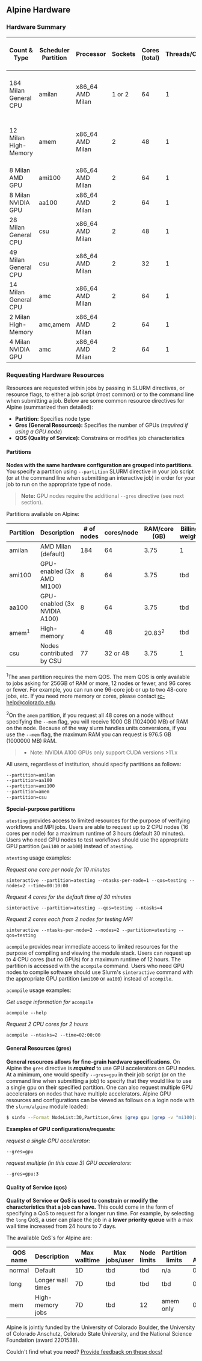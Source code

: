 ## Alpine Hardware

### Hardware Summary

| Count & Type          | Scheduler Partition | Processor        | Sockets | Cores (total) | Threads/Core | RAM/Core (GB) | L3 Cache (MB) | GPU type    | GPU count | Local Disk Capacity & Type | Fabric                                       | OS       |
| --------------------- | ------------------- | ---------------- | ------- | ------------- | ------------ | ------------- | ------------- | ----------- | --------- | -------------------------- | -------------------------------------------- | -------- |
| 184 Milan General CPU | amilan              | x86_64 AMD Milan | 1 or 2  | 64            | 1            |  3.8          | 32            | N/A         | 0         | 416G SSD                   | HDR-100 InfiniBand (200Gb inter-node fabric) | RHEL 8.4 |
| 12 Milan High-Memory   | amem                | x86_64 AMD Milan | 2       | 48            | 1            | 21.5          | tbd           | N/A         | 0         | 416G SSD                   | HDR-100 InfiniBand (200Gb inter-node fabric) | RHEL 8.4 |
| 8 Milan AMD GPU       | ami100              | x86_64 AMD Milan | 2       | 64            | 1            |  3.8          | 32            | AMD MI100   | 3         | 416G SSD                   | 2x25 Gb Ethernet +RoCE                       | RHEL 8.4 |
| 8 Milan NVIDIA GPU    | aa100               | x86_64 AMD Milan | 2       | 64            | 1            |  3.8          | 32            | NVIDIA A100 | 3         | 416G SSD                   | 2x25 Gb Ethernet +RoCE                       | RHEL 8.4 |
| 28 Milan General CPU  | csu                 | x86_64 AMD Milan | 2       | 48            | 1            |  3.8          | 32            | N/A         | 3         | 416G SSD                   | 2x25 Gb Ethernet +RoCE                       | RHEL 8.4 |
| 49 Milan General CPU  | csu                 | x86_64 AMD Milan | 2       | 32            | 1            |  3.8          | 32            | N/A         | 3         | 416G SSD                   | 2x25 Gb Ethernet +RoCE                       | RHEL 8.4 |
| 14 Milan General CPU  | amc                 | x86_64 AMD Milan | 2       | 64            | 1            |  3.8          | 32            | NVIDIA A100 | 3         | 416G SSD                   | 2x25 Gb Ethernet +RoCE                       | RHEL 8.4 |
| 2 Milan High-Memory   | amc,amem            | x86_64 AMD Milan | 2       | 64            | 1            | 21.5          | 32            | N/A         | 3         | 416G SSD                   | 2x25 Gb Ethernet +RoCE                       | RHEL 8.4 |
| 4 Milan NVIDIA GPU    | amc                 | x86_64 AMD Milan | 2       | 64            | 1            |  3.8          | 32            | N/A         | 3         | 416G SSD                   | 2x25 Gb Ethernet +RoCE                       | RHEL 8.4 |

### Requesting Hardware Resources
Resources are requested within jobs by passing in SLURM directives, or resource flags, to either a job script (most common) or to the command line when submitting a job. Below are some common resource directives for Alpine (summarized then detailed):
* **Partition:** Specifies node type
* **Gres (General Resources):** Specifies the number of GPUs (*required if using a GPU node*)
* **QOS (Quality of Service):** Constrains or modifies job characteristics


#### Partitions

**Nodes with the same hardware configuration are grouped into partitions**. You specify a partition using `--partition` SLURM directive in your job script (or at the command line when submitting an interactive job) in order for your job to run on the appropriate type of node. 

> **Note:** GPU nodes require the additional `--gres` directive (see next section).

Partitions available on Alpine:


| Partition | Description                  | # of nodes | cores/node | RAM/core (GB) | Billing weight | Default/Max Walltime     |
| --------- | ---------------------------- | ---------- | ---------- | ------------- | -------------- | ------------------------ |
| amilan    | AMD Milan (default)          | 184        | 64         |   3.75        | 1              | 24H, 24H                 |
| ami100    | GPU-enabled (3x AMD MI100)   | 8          | 64         |   3.75        | tbd            | 24H, 24H                 |
| aa100     | GPU-enabled (3x NVIDIA A100) | 8          | 64         |   3.75        | tbd            | 24H, 24H                 |
| amem<sup>1</sup> | High-memory           | 4          | 48         |  20.83<sup>2</sup>        | tbd            |  4H,  7D                 |
| csu       | Nodes contributed by CSU     | 77         | 32 or 48   |   3.75        | 1              | 24H, 24H                 |

<sup>1</sup>The `amem` partition requires the mem QOS. The mem QOS is only available to jobs asking for 256GB of RAM or more, 12 nodes or fewer, and 96 cores or fewer. For example, you can run one 96-core job or up to two 48-core jobs, etc. If you need more memory or cores, please contact <rc-help@colorado.edu>.

<sup>2</sup>On the `amem` partition, if you request all 48 cores on a node without specifying the `--mem` flag, you will receive 1000 GB (1024000 MB) of RAM on the node.  Because of the way slurm handles units conversions, if you use the `--mem` flag, the maximum RAM you can request is 976.5 GB (1000000 MB) RAM.  

> * Note: NVIDIA A100 GPUs only support CUDA versions >11.x

All users, regardless of institution, should specify partitions as follows:
```bash
--partition=amilan
--partition=aa100
--partition=ami100
--partition=amem
--partition=csu
```

**Special-purpose partitions**

`atesting` provides access to limited resources for the purpose of verifying workflows and MPI jobs. Users are able to request up to 2 CPU nodes (16 cores per node) for a maximum runtime of 3 hours (default 30 minutes). Users who need GPU nodes to test workflows should use the appropriate GPU partition (`ami100` or `aa100`) instead of `atesting`.

`atesting` usage examples:

_Request one core per node for 10 minutes_
```
sinteractive --partition=atesting --ntasks-per-node=1 --qos=testing --nodes=2 --time=00:10:00
```
_Request 4 cores for the default time of 30 minutes_
```
sinteractive --partition=atesting --qos=testing --ntasks=4  
```
_Request 2 cores each from 2 nodes for testing MPI_
```
sinteractive --ntasks-per-node=2 --nodes=2 --partition=atesting --qos=testing
```

`acompile` provides near immediate access to limited resources for the purpose of compiling and viewing the module stack. Users can request up to 4 CPU cores (but no GPUs) for a maximum runtime of 12 hours. The partition is accessed with the `acompile` command. Users who need GPU nodes to compile software should use Slurm's `sinteractive` command with the appropriate GPU partition (`ami100` or `aa100`) instead of `acompile`.

`acompile` usage examples:

_Get usage information for_ `acompile`
```
acompile --help
```
_Request 2 CPU cores for 2 hours_
```
acompile --ntasks=2 --time=02:00:00
```


#### General Resources (gres)

**General resources allows for fine-grain hardware specifications**. On Alpine the `gres` directive is _**required**_ to use GPU accelerators on GPU nodes. At a minimum, one would specify `--gres=gpu` in their job script (or on the command line when submitting a job) to specify that they would like to use a single gpu on their specified partition. One can also request multiple GPU accelerators on nodes that have multiple accelerators. Alpine GPU resources and configurations can be viewed as follows on a login node with the `slurm/alpine` module loaded:

```bash
$ sinfo --Format NodeList:30,Partition,Gres |grep gpu |grep -v "mi100|a100"
```

__Examples of GPU configurations/requests__:

_request a single GPU accelerator:_
```
--gres=gpu
```
_request multiple (in this case 3) GPU accelerators:_
```
--gres=gpu:3
```

#### Quality of Service (qos)

**Quality of Service or QoS is used to constrain or modify the characteristics that a job can have.** This could come in the form of specifying a QoS to request for a longer run time. For example, by selecting the `long` QoS, a user can place the job in a **lower priority queue** with a max wall time increased from 24 hours to 7 days.

The available QoS's for Alpine are:

| QOS name    | Description                | Max walltime    | Max jobs/user | Node limits        | Partition limits | Priority Adjustment  |
| ----------- | -------------------------- | --------------- | ------------- | ------------------ | ---------------- | ---------------------|
| normal      | Default                    | 1D              | tbd           | tbd                | n/a              | 0                    |
| long        | Longer wall times          | 7D              | tbd           | tbd                | tbd              | 0                    |
| mem         | High-memory jobs           | 7D              | tbd           | 12                 | amem only        | 0                    |

Alpine is jointly funded by the University of Colorado Boulder, the University of Colorado Anschutz, Colorado State University, and the National Science Foundation (award 2201538).

Couldn't find what you need? [Provide feedback on these docs!](https://forms.gle/bSQEeFrdvyeQWPtW9)
